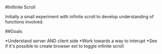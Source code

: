 #Inifinite Scroll

Initially a small experiment with infinite scroll to develop understanding of functions involved.

##Goals

*Understand server AND client side
*Work towards a way to interupt
*See if it's possible to create browser ext to toggle infinite scroll